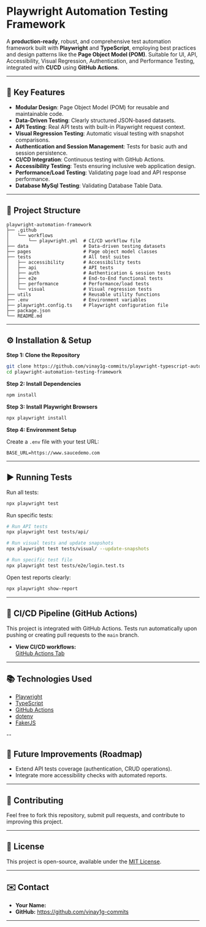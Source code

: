 # Playwright Automation Testing Framework

A **production-ready**, robust, and comprehensive test automation framework built with **Playwright** and **TypeScript**, employing best practices and design patterns like the **Page Object Model (POM)**. Suitable for UI, API, Accessibility, Visual Regression, Authentication, and Performance Testing, integrated with **CI/CD** using **GitHub Actions**.

---

## 🚀 Key Features

- **Modular Design**: Page Object Model (POM) for reusable and maintainable code.
- **Data-Driven Testing**: Clearly structured JSON-based datasets.
- **API Testing**: Real API tests with built-in Playwright request context.
- **Visual Regression Testing**: Automatic visual testing with snapshot comparisons.
- **Authentication and Session Management**: Tests for basic auth and session persistence.
- **CI/CD Integration**: Continuous testing with GitHub Actions.
- **Accessibility Testing**: Tests ensuring inclusive web application design.
- **Performance/Load Testing**: Validating page load and API response performance.
- **Database MySql Testing**: Validating Database Table Data.

---

## 📂 Project Structure

```plaintext
playwright-automation-framework
├── .github
│   └── workflows
│       └── playwright.yml  # CI/CD workflow file
├── data                    # Data-driven testing datasets
├── pages                   # Page object model classes
├── tests                   # All test suites
│   ├── accessibility       # Accessibility tests
│   ├── api                 # API tests
│   ├── auth                # Authentication & session tests
│   ├── e2e                 # End-to-End functional tests
│   ├── performance         # Performance/load tests
│   └── visual              # Visual regression tests
├── utils                   # Reusable utility functions
├── .env                    # Environment variables
├── playwright.config.ts    # Playwright configuration file
├── package.json
└── README.md
```

---

## ⚙️ Installation & Setup

**Step 1: Clone the Repository**

```bash
git clone https://github.com/vinay1g-commits/playwright-typescript-automation-framework.git
cd playwright-automation-testing-framework
```

**Step 2: Install Dependencies**

```bash
npm install
```

**Step 3: Install Playwright Browsers**

```bash
npx playwright install
```

**Step 4: Environment Setup**

Create a `.env` file with your test URL:

```env
BASE_URL=https://www.saucedemo.com
```

---

## ▶️ Running Tests

Run all tests:

```bash
npx playwright test
```

Run specific tests:

```bash
# Run API tests
npx playwright test tests/api/

# Run visual tests and update snapshots
npx playwright test tests/visual/ --update-snapshots

# Run specific test file
npx playwright test tests/e2e/login.test.ts
```

Open test reports clearly:

```bash
npx playwright show-report
```

---

## 🚦 CI/CD Pipeline (GitHub Actions)

This project is integrated with GitHub Actions. Tests run automatically upon pushing or creating pull requests to the `main` branch.

- **View CI/CD workflows:**  
  [GitHub Actions Tab](https://github.com/vinay1g-commits/playwright-typescript-automation-framework/actions)

---

## 📚 Technologies Used

- [Playwright](https://playwright.dev/)
- [TypeScript](https://www.typescriptlang.org/)
- [GitHub Actions](https://github.com/features/actions)
- [dotenv](https://github.com/motdotla/dotenv)
- [FakerJS](https://fakerjs.dev/)

--

## 🎯 Future Improvements (Roadmap)

- Extend API tests coverage (authentication, CRUD operations).
- Integrate more accessibility checks with automated reports.

---

## 🤝 Contributing

Feel free to fork this repository, submit pull requests, and contribute to improving this project.

---

## 📜 License

This project is open-source, available under the [MIT License](LICENSE).

---

## ✉️ Contact

- **Your Name:**
- **GitHub:** https://github.com/vinay1g-commits

---
